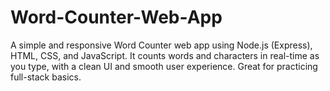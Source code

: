 # Word-Counter-Web-App
A simple and responsive Word Counter web app using Node.js (Express), HTML, CSS, and JavaScript. It counts words and characters in real-time as you type, with a clean UI and smooth user experience. Great for practicing full-stack basics.
